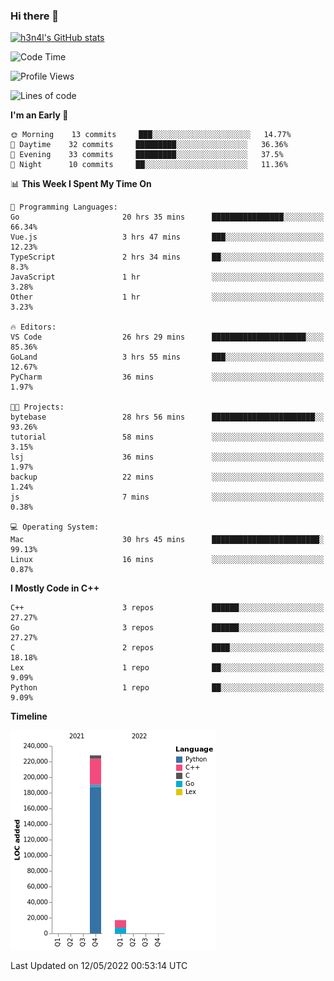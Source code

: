 ### Hi there 👋

[![h3n4l's GitHub stats](https://github-readme-stats.vercel.app/api?username=h3n4l&count_private=true&show_icons=true&theme=radical)](https://github.com/h3n4l/github-readme-stats)

<!--START_SECTION:waka-->
![Code Time](http://img.shields.io/badge/Code%20Time-0-blue)

![Profile Views](http://img.shields.io/badge/Profile%20Views-5-blue)

![Lines of code](https://img.shields.io/badge/From%20Hello%20World%20I%27ve%20Written-245%20Thousand%20lines%20of%20code-blue)

**I'm an Early 🐤** 

```text
🌞 Morning    13 commits     ███░░░░░░░░░░░░░░░░░░░░░░   14.77% 
🌆 Daytime    32 commits     █████████░░░░░░░░░░░░░░░░   36.36% 
🌃 Evening    33 commits     █████████░░░░░░░░░░░░░░░░   37.5% 
🌙 Night      10 commits     ██░░░░░░░░░░░░░░░░░░░░░░░   11.36%

```


📊 **This Week I Spent My Time On** 

```text
💬 Programming Languages: 
Go                       20 hrs 35 mins      ████████████████░░░░░░░░░   66.34% 
Vue.js                   3 hrs 47 mins       ███░░░░░░░░░░░░░░░░░░░░░░   12.23% 
TypeScript               2 hrs 34 mins       ██░░░░░░░░░░░░░░░░░░░░░░░   8.3% 
JavaScript               1 hr                ░░░░░░░░░░░░░░░░░░░░░░░░░   3.28% 
Other                    1 hr                ░░░░░░░░░░░░░░░░░░░░░░░░░   3.23%

🔥 Editors: 
VS Code                  26 hrs 29 mins      █████████████████████░░░░   85.36% 
GoLand                   3 hrs 55 mins       ███░░░░░░░░░░░░░░░░░░░░░░   12.67% 
PyCharm                  36 mins             ░░░░░░░░░░░░░░░░░░░░░░░░░   1.97%

🐱‍💻 Projects: 
bytebase                 28 hrs 56 mins      ███████████████████████░░   93.26% 
tutorial                 58 mins             ░░░░░░░░░░░░░░░░░░░░░░░░░   3.15% 
lsj                      36 mins             ░░░░░░░░░░░░░░░░░░░░░░░░░   1.97% 
backup                   22 mins             ░░░░░░░░░░░░░░░░░░░░░░░░░   1.24% 
js                       7 mins              ░░░░░░░░░░░░░░░░░░░░░░░░░   0.38%

💻 Operating System: 
Mac                      30 hrs 45 mins      ████████████████████████░   99.13% 
Linux                    16 mins             ░░░░░░░░░░░░░░░░░░░░░░░░░   0.87%

```

**I Mostly Code in C++** 

```text
C++                      3 repos             ██████░░░░░░░░░░░░░░░░░░░   27.27% 
Go                       3 repos             ██████░░░░░░░░░░░░░░░░░░░   27.27% 
C                        2 repos             ████░░░░░░░░░░░░░░░░░░░░░   18.18% 
Lex                      1 repo              ██░░░░░░░░░░░░░░░░░░░░░░░   9.09% 
Python                   1 repo              ██░░░░░░░░░░░░░░░░░░░░░░░   9.09%

```


**Timeline**

![Chart not found](https://raw.githubusercontent.com/h3n4l/h3n4l/main/charts/bar_graph.png) 


 Last Updated on 12/05/2022 00:53:14 UTC
<!--END_SECTION:waka-->

